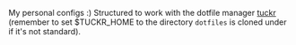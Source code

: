 My personal configs :) Structured to work with the dotfile manager [tuckr](https://github.com/RaphGL/tuckr) (remember to set $TUCKR_HOME to the directory `dotfiles` is cloned under if it's not standard).
